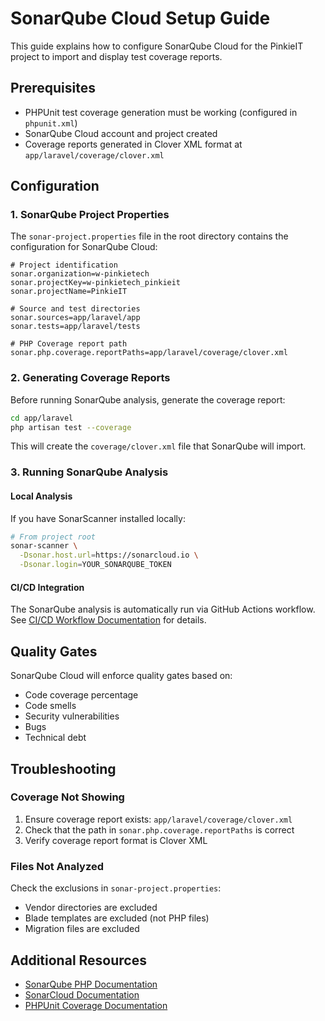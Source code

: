 # SonarQube Cloud Setup Guide

This guide explains how to configure SonarQube Cloud for the PinkieIT project to import and display test coverage reports.

## Prerequisites

- PHPUnit test coverage generation must be working (configured in `phpunit.xml`)
- SonarQube Cloud account and project created
- Coverage reports generated in Clover XML format at `app/laravel/coverage/clover.xml`

## Configuration

### 1. SonarQube Project Properties

The `sonar-project.properties` file in the root directory contains the configuration for SonarQube Cloud:

```properties
# Project identification
sonar.organization=w-pinkietech
sonar.projectKey=w-pinkietech_pinkieit
sonar.projectName=PinkieIT

# Source and test directories
sonar.sources=app/laravel/app
sonar.tests=app/laravel/tests

# PHP Coverage report path
sonar.php.coverage.reportPaths=app/laravel/coverage/clover.xml
```

### 2. Generating Coverage Reports

Before running SonarQube analysis, generate the coverage report:

```bash
cd app/laravel
php artisan test --coverage
```

This will create the `coverage/clover.xml` file that SonarQube will import.

### 3. Running SonarQube Analysis

#### Local Analysis

If you have SonarScanner installed locally:

```bash
# From project root
sonar-scanner \
  -Dsonar.host.url=https://sonarcloud.io \
  -Dsonar.login=YOUR_SONARQUBE_TOKEN
```

#### CI/CD Integration

The SonarQube analysis is automatically run via GitHub Actions workflow. See [CI/CD Workflow Documentation](CI_CD_WORKFLOW.md) for details.

## Quality Gates

SonarQube Cloud will enforce quality gates based on:

- Code coverage percentage
- Code smells
- Security vulnerabilities
- Bugs
- Technical debt

## Troubleshooting

### Coverage Not Showing

1. Ensure coverage report exists: `app/laravel/coverage/clover.xml`
2. Check that the path in `sonar.php.coverage.reportPaths` is correct
3. Verify coverage report format is Clover XML

### Files Not Analyzed

Check the exclusions in `sonar-project.properties`:

- Vendor directories are excluded
- Blade templates are excluded (not PHP files)
- Migration files are excluded

## Additional Resources

- [SonarQube PHP Documentation](https://docs.sonarqube.org/latest/analysis/languages/php/)
- [SonarCloud Documentation](https://sonarcloud.io/documentation)
- [PHPUnit Coverage Documentation](https://phpunit.de/manual/current/en/code-coverage-analysis.html)
